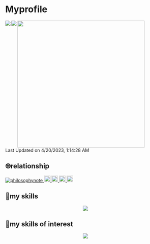 
# Myprofile

<a href="https://github.com/anuraghazra/github-readme-stats">
  <!-- 1/12次のissueに従い変更 -->
  <!-- https://github.com/anuraghazra/github-readme-stats/issues/2387 -->
  <img align="left" src="https://github-readme-stats-git-masterrstaa-rickstaa.vercel.app/api?username=philosophynote&show_icons=true&count_private=true" />
</a>
<a href="https://github.com/anuraghazra/github-readme-stats">
  <img align="left" src="https://github-readme-stats-git-masterrstaa-rickstaa.vercel.app/api/top-langs/?username=philosophynote" />
</a>

<!--START_SECTION:lapras-card-->
<a href="https://lapras.com/public/TJXWLOW" target="_blank" rel="noopener noreferrer"><img src="https://lapras-card-generator.vercel.app/api/svg?e=3.38&b=3.48&i=3.57&b1=%23020e27&b2=%230e5593&i1=%2303102f&i2=%231688bf&l=en" width="400" ></a>  
Last Updated on 4/20/2023, 1:14:28 AM
<!--END_SECTION:lapras-card-->

## :globe_with_meridians:relationship  

<p style="align: center" >
  <a href="https://github.com/philosophynote/philosophynote/">
    <img src="https://komarev.com/ghpvc/?username=philosophynote" alt="philosophynote" />
  </a>
  <a href="http://twitter.com/philosophy_note">
    <img height="20" src="https://img.shields.io/twitter/follow/philosophy_note?label=Twitter&logo=twitter&style=flat" />
  </a>
  <a href="https://github.com/philosophynote">
    <img height="20" src="https://img.shields.io/github/followers/philosophynote?label=follow&logo=github&style=flat" />
  </a>
  <a href="http://qiita.com/philosophynote">
    <img height="20" src="https://qiita-badge.apiapi.app/s/philosophy_note/posts.svg" />
  </a>
  <//qiita.com/philosophynote">
    <img height="20" src="https://qiita-badge.apiapi.app/s/philosophy_note/contributions.svg" />
  </a>
</p>
  
## :penguin:my skills  
<p align="center"> 
  <a href="https://skillicons.dev">
    <img src="https://skillicons.dev/icons?i=html,css,bootstrap,js,jquery,ruby,rails,py,django,aws,github,docker,mysql,postgres,vscode&theme=light&perline=5" />
  </a>
</p>

  
## :running:my skills of interest
<p align="center"> 
  <a href="https://skillicons.dev">
    <img src="https://skillicons.dev/icons?i=fastapi,pytorch,ts,vue,nuxtjs&theme=light&perline=5" />
  </a>
</p>
